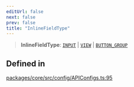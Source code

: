 ```yaml
---
editUrl: false
next: false
prev: false
title: "InlineFieldType"
---
```


> **InlineFieldType**: [`INPUT`](/obsidian-meta-bind-plugin-docs/api/enumerations/fieldtype/#input) \| [`VIEW`](/obsidian-meta-bind-plugin-docs/api/enumerations/fieldtype/#view) \| [`BUTTON_GROUP`](/obsidian-meta-bind-plugin-docs/api/enumerations/fieldtype/#button_group)

## Defined in

[packages/core/src/config/APIConfigs.ts:95](https://github.com/mProjectsCode/obsidian-meta-bind-plugin/blob/46993a4bea44fea6720d8d001cc5324f264501f1/packages/core/src/config/APIConfigs.ts#L95)
